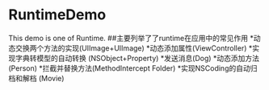 # RuntimeDemo
This demo is one of Runtime.
##主要列举了了runtime在应用中的常见作用
*动态交换两个方法的实现(UIImage+UIImage)
*动态添加属性(ViewController)
*实现字典转模型的自动转换 (NSObject+Property)
*发送消息(Dog)
*动态添加方法(Person)
*拦截并替换方法(MethodIntercept Folder)
*实现NSCoding的自动归档和解档 (Movie)

